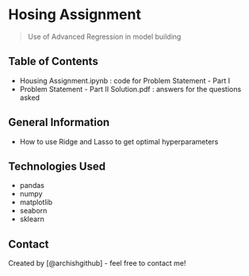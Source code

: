 # Hosing Assignment
> Use of Advanced Regression in model building


## Table of Contents
* Housing Assignment.ipynb : code for Problem Statement - Part I
* Problem Statement - Part II Solution.pdf : answers for the questions asked

<!-- You can include any other section that is pertinent to your problem -->

## General Information
- How to use Ridge and Lasso to get optimal hyperparameters


<!-- You don't have to answer all the questions - just the ones relevant to your project. -->



## Technologies Used
- pandas
- numpy
- matplotlib
- seaborn
- sklearn

<!-- As the libraries versions keep on changing, it is recommended to mention the version of library used in this project -->



## Contact
Created by [@archishgithub] - feel free to contact me!


<!-- Optional -->
<!-- ## License -->
<!-- This project is open source and available under the [... License](). -->

<!-- You don't have to include all sections - just the one's relevant to your project -->
